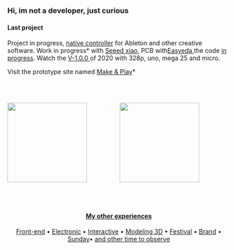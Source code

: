 <h3 align="left">Hi, im not a developer, just curious</h3>


<h4 align="left">Last project</h5>


<p align="left"> Project in progress, <a href="https://github.com/Sercurio/MIDIPots">native controller</a> for Ableton and other creative software. Work in progress* with <a href="https://wiki.seeedstudio.com/Seeeduino-XIAO/">Seeed xiao</a>, PCB with<a href="https://easyeda.com/user#">Easyeda</a>,the code <a href="https://github.com/Sercurio/MIDIPots/issue">in progress</a>. Watch the <a href="https://www.hackster.io/gleberruyer">V-1.0.0 </a> of 2020 with 328p, uno, mega 25 and micro.</p>

  <p>Visit the prototype site named <a href="https://berru-g.github.io/Make-Play/">Make & Play</a>*</p>



<br>
 <br>

<div align="center">

<a href="https://github.com/berru-g/github-readme-stats"><img align="left" height="180px" src="https://github-readme-stats.vercel.app/api/top-langs/?username=berru-g&amp;te_color=white&amp;bg_color=fffff0&color=708090&line=24292e&point=24292e&area=true&hide_border=true&custom_title=Favorite-language&amp;langs_count=9&amp;layout=compact"/>

 
 <a href="https://github.com/berru-g/github-readme-activity-graph"><img align="rigth" height="180px" src="https://activity-graph.herokuapp.com/graph?username=berru-g&amp;te_color=white&bg_color=fffff0&color=708090&line=24292e&point=24292e&area=true&hide_border=true"/>
 
 </div>



<br>
 <br>


  <h4 align=center>My other experiences</h4>

<p align="center">
  <a href="https://codepen.io/h-lautre">Front-end</a> &bull;
  <a href="https://berru-g.github.io/Make-Play/">Electronic</a> &bull;
  <a href="https://berru-g.github.io/Lego-revisited/">Interactive</a> &bull;
  <a href="https://sketchfab.com/g-leberruyer">Modeling 3D</a> &bull;
  <a href="https://berru-g.github.io/assoberru/">Festival</a> &bull;
  <a href="https://berru-clothing.com">Brand</a> &bull;
  <a href="https://berru-g.github.io/Lego-revisited/">Sunday</a>&bull;
  <a href="https://berru-g.github.io/couteau-adam">and other time to observe</a>
</p>
